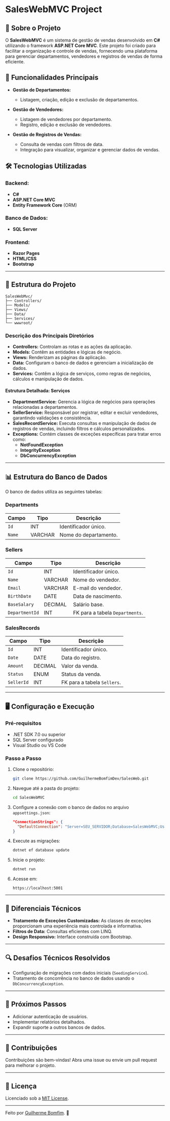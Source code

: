 # SalesWebMVC Project

## 📖 Sobre o Projeto

O **SalesWebMVC** é um sistema de gestão de vendas desenvolvido em **C#** utilizando o framework **ASP.NET Core MVC**. Este projeto foi criado para facilitar a organização e controle de vendas, fornecendo uma plataforma para gerenciar departamentos, vendedores e registros de vendas de forma eficiente.

## 🌟 Funcionalidades Principais

- **Gestão de Departamentos:**
  - Listagem, criação, edição e exclusão de departamentos.

- **Gestão de Vendedores:**
  - Listagem de vendedores por departamento.
  - Registro, edição e exclusão de vendedores.

- **Gestão de Registros de Vendas:**
  - Consulta de vendas com filtros de data.
  - Integração para visualizar, organizar e gerenciar dados de vendas.

## 🛠️ Tecnologias Utilizadas

### Backend:
- **C#**
- **ASP.NET Core MVC**
- **Entity Framework Core** (ORM)

### Banco de Dados:
- **SQL Server**

### Frontend:
- **Razor Pages**
- **HTML/CSS**
- **Bootstrap**

---

## 📂 Estrutura do Projeto

```plaintext
SalesWebMvc/
├── Controllers/
├── Models/
├── Views/
├── Data/
├── Services/
└── wwwroot/
```

### Descrição dos Principais Diretórios

- **Controllers:** Controlam as rotas e as ações da aplicação.
- **Models:** Contêm as entidades e lógicas de negócio.
- **Views:** Renderizam as páginas da aplicação.
- **Data:** Configuram o banco de dados e gerenciam a inicialização de dados.
- **Services:** Contêm a lógica de serviços, como regras de negócios, cálculos e manipulação de dados.

#### Estrutura Detalhada: Serviços
- **DepartmentService:** Gerencia a lógica de negócios para operações relacionadas a departamentos.
- **SellerService:** Responsável por registrar, editar e excluir vendedores, garantindo validações e consistência.
- **SalesRecordService:** Executa consultas e manipulação de dados de registros de vendas, incluindo filtros e cálculos personalizados.
- **Exceptions:** Contém classes de exceções específicas para tratar erros como:
  - **NotFoundException**
  - **IntegrityException**
  - **DbConcurrencyException**

---

## 📊 Estrutura do Banco de Dados

O banco de dados utiliza as seguintes tabelas:

### Departments
| Campo        | Tipo       | Descrição                  |
|--------------|------------|----------------------------|
| `Id`         | INT        | Identificador único.       |
| `Name`       | VARCHAR    | Nome do departamento.      |

### Sellers
| Campo        | Tipo       | Descrição                      |
|--------------|------------|--------------------------------|
| `Id`         | INT        | Identificador único.           |
| `Name`       | VARCHAR    | Nome do vendedor.              |
| `Email`      | VARCHAR    | E-mail do vendedor.            |
| `BirthDate`  | DATE       | Data de nascimento.            |
| `BaseSalary` | DECIMAL    | Salário base.                  |
| `DepartmentId`| INT       | FK para a tabela `Departments`.|

### SalesRecords
| Campo        | Tipo       | Descrição                      |
|--------------|------------|--------------------------------|
| `Id`         | INT        | Identificador único.           |
| `Date`       | DATE       | Data do registro.              |
| `Amount`     | DECIMAL    | Valor da venda.                |
| `Status`     | ENUM       | Status da venda.               |
| `SellerId`   | INT        | FK para a tabela `Sellers`.    |

---

## 🖥️ Configuração e Execução

### Pré-requisitos
- .NET SDK 7.0 ou superior
- SQL Server configurado
- Visual Studio ou VS Code

### Passo a Passo
1. Clone o repositório:
   ```bash
   git clone https://github.com/GuilhermeBomfimDev/SalesWeb.git
   ```
2. Navegue até a pasta do projeto:
   ```bash
   cd SalesWebMVC
   ```
3. Configure a conexão com o banco de dados no arquivo `appsettings.json`:
   ```json
   "ConnectionStrings": {
     "DefaultConnection": "Server=SEU_SERVIDOR;Database=SalesWebMVC;User Id=SEU_USUARIO;Password=SUA_SENHA;"
   }
   ```
4. Execute as migrações:
   ```bash
   dotnet ef database update
   ```
5. Inicie o projeto:
   ```bash
   dotnet run
   ```
6. Acesse em:
   ```plaintext
   https://localhost:5001
   ```

---

## 🚀 Diferenciais Técnicos

- **Tratamento de Exceções Customizadas:** As classes de exceções proporcionam uma experiência mais controlada e informativa.
- **Filtros de Data:** Consultas eficientes com LINQ.
- **Design Responsivo:** Interface construída com Bootstrap.

---

## 🔍 Desafios Técnicos Resolvidos

- Configuração de migrações com dados iniciais (`SeedingService`).
- Tratamento de concorrência no banco de dados usando o `DbConcurrencyException`.

---

## 📌 Próximos Passos

- Adicionar autenticação de usuários.
- Implementar relatórios detalhados.
- Expandir suporte a outros bancos de dados.

---

## 🤝 Contribuições

Contribuições são bem-vindas! Abra uma issue ou envie um pull request para melhorar o projeto.

---

## 📜 Licença

Licenciado sob a [MIT License](LICENSE).

---

Feito por [Guilherme Bomfim](https://github.com/GuilhermeBomfimDev). 🚀
